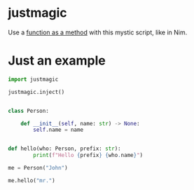 # justmagic

Use a [function as a method](https://en.wikipedia.org/wiki/Uniform_Function_Call_Syntax) with this mystic script, like in Nim.
<br />

# Just an example

```python
import justmagic

justmagic.inject()


class Person:

    def __init__(self, name: str) -> None:
        self.name = name


def hello(who: Person, prefix: str):
        print(f"Hello {prefix} {who.name}")

me = Person("John")

me.hello("mr.")
```
